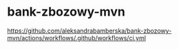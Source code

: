 # bank-zbozowy-mvn
https://github.com/aleksandrabamberska/bank-zbozowy-mvn/actions/workflows/.github/workflows/ci.yml

